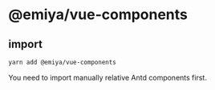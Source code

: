 # @emiya/vue-components

## import

```bash
yarn add @emiya/vue-components
```

You need to import manually relative Antd components first.
